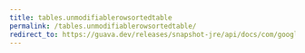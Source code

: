 ```yaml
---
title: tables.unmodifiablerowsortedtable
permalink: /tables.unmodifiablerowsortedtable/
redirect_to: https://guava.dev/releases/snapshot-jre/api/docs/com/google/common/collect/Tables.html#unmodifiableRowSortedTable-com.google.common.collect.RowSortedTable-
---
```

